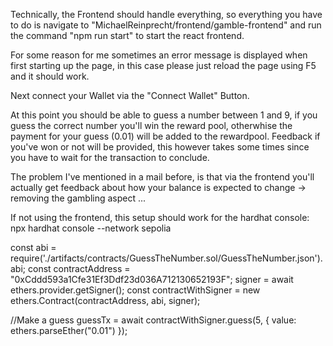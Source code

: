 Technically, the Frontend should handle everything, so everything you have to do is navigate to "MichaelReinprecht/frontend/gamble-frontend" and run the command "npm run start" to start the react frontend.

For some reason for me sometimes an error message is displayed when first starting up the page, in this case please just reload the page using F5 and it should work.

Next connect your Wallet via the "Connect Wallet" Button.

At this point you should be able to guess a number between 1 and 9, if you guess the correct number you'll win the reward pool, otherwhise the payment for your guess (0.01) will be added to the rewardpool. Feedback if you've won or not will be provided, this however takes some times since you have to wait for the transaction to conclude.

The problem I've mentioned in a mail before, is that via the frontend you'll actually get feedback about how your balance is expected to change -> removing the gambling aspect ... 

If not using the frontend, this setup should work for the hardhat console: 
npx hardhat console --network sepolia

const abi = require('./artifacts/contracts/GuessTheNumber.sol/GuessTheNumber.json').abi;
const contractAddress = "0xCddd593a1Cfe31Ef3Ddf23d036A712130652193F";
signer = await ethers.provider.getSigner();
const contractWithSigner = new ethers.Contract(contractAddress, abi, signer);

//Make a guess
guessTx = await contractWithSigner.guess(5, { value: ethers.parseEther("0.01") });
